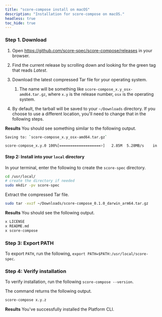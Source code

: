 ```yaml
---
title: "score-compose install on macOS"
description: "Installation for score-compose on macOS."
headless: true
toc_hide: true
---
```


### Step 1. Download

1. Open <https://github.com/score-spec/score-compose/releases> in your browser.

2. Find the current release by scrolling down and looking for the green tag that reads _Latest_.

3. Download the latest compressed Tar file for your operating system.
   1. The name will be something like `score-compose_x.y_osx-amd64.tar.gz`, where `x.y` is the release number, `osx` is the operating system.

4. By default, the tarball will be saved to your `~/Downloads` directory. If you choose to use a different location, you'll need to change that in the following steps.

**Results** You should see something similar to the following output.

```bash
Saving to: `score-compose_x.y_osx-amd64.tar.gz`

score-compose_x.y.0 100%[===================>]   2.85M  5.28MB/s    in 0.5s
```

#### Step 2: Install into your `local` directory

In your terminal, enter the following to create the `score-spec` directory.

```bash
cd /usr/local/
# create the directory if needed
sudo mkdir -pv score-spec
```

Extract the compressed Tar file.

```bash
sudo tar -xvzf ~/Downloads/score-compose_0.1.0_darwin_arm64.tar.gz
```

**Results** You should see the following output.

```bash
x LICENSE
x README.md
x score-compose
```

### Step 3: Export PATH

To export `PATH`, run the following, `export PATH=$PATH:/usr/local/score-spec`.

### Step 4: Verify installation

To verify installation, run the following `score-compose --version`.

The command returns the following output.

```bash
score-compose x.y.z
```

**Results** You've successfully installed the Platform CLI.
